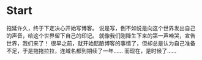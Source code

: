 # Start


拖延许久，终于下定决心开始写博客。
说是写，倒不如说是向这个世界发出自己的声音，给这个世界留下自己的印记。
就像我们刚降生下来的第一声啼哭，宣告世界，我们来了！
很早之前，就开始酝酿博客的事情了，但却总是认为自己准备不足，于是拖拖拉拉，连域名都到期续了一年......
而现在，是时候了......
